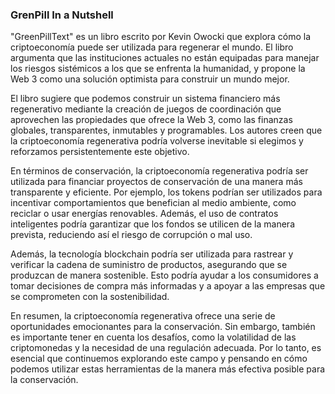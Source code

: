 ### GrenPill In a Nutshell

"GreenPillText" es un libro escrito por Kevin Owocki que explora cómo la criptoeconomía puede ser utilizada para regenerar el mundo. El libro argumenta que las instituciones actuales no están equipadas para manejar los riesgos sistémicos a los que se enfrenta la humanidad, y propone la Web 3 como una solución optimista para construir un mundo mejor.

El libro sugiere que podemos construir un sistema financiero más regenerativo mediante la creación de juegos de coordinación que aprovechen las propiedades que ofrece la Web 3, como las finanzas globales, transparentes, inmutables y programables. Los autores creen que la criptoeconomía regenerativa podría volverse inevitable si elegimos y reforzamos persistentemente este objetivo.

En términos de conservación, la criptoeconomía regenerativa podría ser utilizada para financiar proyectos de conservación de una manera más transparente y eficiente. Por ejemplo, los tokens podrían ser utilizados para incentivar comportamientos que benefician al medio ambiente, como reciclar o usar energías renovables. Además, el uso de contratos inteligentes podría garantizar que los fondos se utilicen de la manera prevista, reduciendo así el riesgo de corrupción o mal uso.

Además, la tecnología blockchain podría ser utilizada para rastrear y verificar la cadena de suministro de productos, asegurando que se produzcan de manera sostenible. Esto podría ayudar a los consumidores a tomar decisiones de compra más informadas y a apoyar a las empresas que se comprometen con la sostenibilidad.

En resumen, la criptoeconomía regenerativa ofrece una serie de oportunidades emocionantes para la conservación. Sin embargo, también es importante tener en cuenta los desafíos, como la volatilidad de las criptomonedas y la necesidad de una regulación adecuada. Por lo tanto, es esencial que continuemos explorando este campo y pensando en cómo podemos utilizar estas herramientas de la manera más efectiva posible para la conservación.
